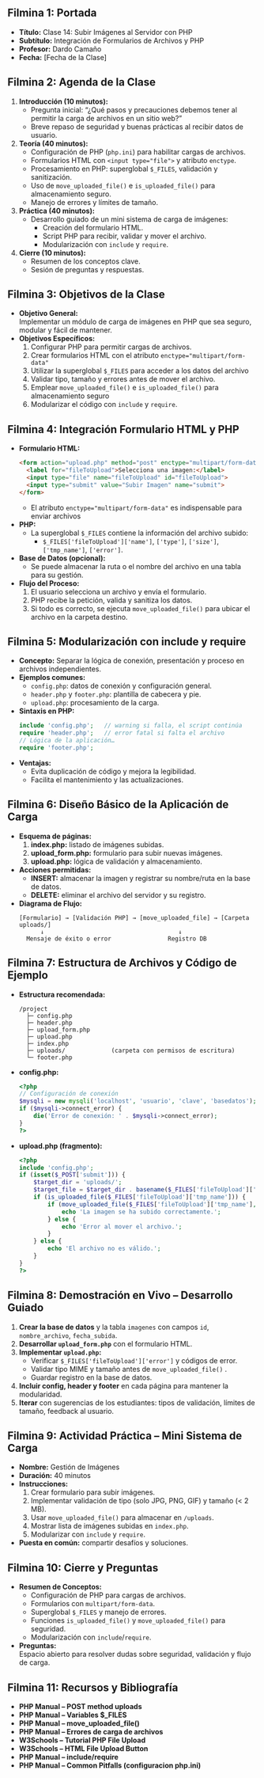 ## Filmina 1: Portada
- **Título:** Clase 14: Subir Imágenes al Servidor con PHP  
- **Subtítulo:** Integración de Formularios de Archivos y PHP  
- **Profesor:** Dardo Camaño  
- **Fecha:** [Fecha de la Clase]  

## Filmina 2: Agenda de la Clase
1. **Introducción (10 minutos):**  
   - Pregunta inicial: “¿Qué pasos y precauciones debemos tener al permitir la carga de archivos en un sitio web?”  
   - Breve repaso de seguridad y buenas prácticas al recibir datos de usuario.  
2. **Teoría (40 minutos):**  
   - Configuración de PHP (`php.ini`) para habilitar cargas de archivos.  
   - Formularios HTML con `<input type="file">` y atributo `enctype`.  
   - Procesamiento en PHP: superglobal `$_FILES`, validación y sanitización.  
   - Uso de `move_uploaded_file()` e `is_uploaded_file()` para almacenamiento seguro.  
   - Manejo de errores y límites de tamaño.  
3. **Práctica (40 minutos):**  
   - Desarrollo guiado de un mini sistema de carga de imágenes:  
     - Creación del formulario HTML.  
     - Script PHP para recibir, validar y mover el archivo.  
     - Modularización con `include` y `require`.  
4. **Cierre (10 minutos):**  
   - Resumen de los conceptos clave.  
   - Sesión de preguntas y respuestas.

## Filmina 3: Objetivos de la Clase
- **Objetivo General:**  
  Implementar un módulo de carga de imágenes en PHP que sea seguro, modular y fácil de mantener.  
- **Objetivos Específicos:**  
  1. Configurar PHP para permitir cargas de archivos.  
  2. Crear formularios HTML con el atributo `enctype="multipart/form-data"`
  3. Utilizar la superglobal `$_FILES` para acceder a los datos del archivo 
  4. Validar tipo, tamaño y errores antes de mover el archivo.  
  5. Emplear `move_uploaded_file()` e `is_uploaded_file()` para almacenamiento seguro   
  6. Modularizar el código con `include` y `require`.

## Filmina 4: Integración Formulario HTML y PHP
- **Formulario HTML:**  
  ```html
  <form action="upload.php" method="post" enctype="multipart/form-data">
    <label for="fileToUpload">Selecciona una imagen:</label>
    <input type="file" name="fileToUpload" id="fileToUpload">
    <input type="submit" value="Subir Imagen" name="submit">
  </form>
  ```  
  - El atributo `enctype="multipart/form-data"` es indispensable para enviar archivos   
- **PHP:**  
  - La superglobal `$_FILES` contiene la información del archivo subido:  
    - `$_FILES['fileToUpload']['name']`, `['type']`, `['size']`, `['tmp_name']`, `['error']`.  
- **Base de Datos (opcional):**  
  - Se puede almacenar la ruta o el nombre del archivo en una tabla para su gestión.  
- **Flujo del Proceso:**  
  1. El usuario selecciona un archivo y envía el formulario.  
  2. PHP recibe la petición, valida y sanitiza los datos.  
  3. Si todo es correcto, se ejecuta `move_uploaded_file()` para ubicar el archivo en la carpeta destino.

## Filmina 5: Modularización con include y require
- **Concepto:** Separar la lógica de conexión, presentación y proceso en archivos independientes.  
- **Ejemplos comunes:**  
  - `config.php`: datos de conexión y configuración general.  
  - `header.php` y `footer.php`: plantilla de cabecera y pie.  
  - `upload.php`: procesamiento de la carga.  
- **Sintaxis en PHP:**  
  ```php
  include 'config.php';   // warning si falla, el script continúa 
  require 'header.php';   // error fatal si falta el archivo 
  // Lógica de la aplicación…
  require 'footer.php';
  ```
- **Ventajas:**  
  - Evita duplicación de código y mejora la legibilidad.  
  - Facilita el mantenimiento y las actualizaciones.

## Filmina 6: Diseño Básico de la Aplicación de Carga
- **Esquema de páginas:**  
  1. **index.php:** listado de imágenes subidas.  
  2. **upload_form.php:** formulario para subir nuevas imágenes.  
  3. **upload.php:** lógica de validación y almacenamiento.  
- **Acciones permitidas:**  
  - **INSERT:** almacenar la imagen y registrar su nombre/ruta en la base de datos.  
  - **DELETE:** eliminar el archivo del servidor y su registro.  
- **Diagrama de Flujo:**  
  ```
  [Formulario] → [Validación PHP] → [move_uploaded_file] → [Carpeta uploads/]
        ↓                                      ↓
    Mensaje de éxito o error                Registro DB
  ```

## Filmina 7: Estructura de Archivos y Código de Ejemplo
- **Estructura recomendada:**
  ```
  /project
    ├─ config.php
    ├─ header.php
    ├─ upload_form.php
    ├─ upload.php
    ├─ index.php
    ├─ uploads/             (carpeta con permisos de escritura)
    └─ footer.php
  ```
- **config.php:**  
  ```php
  <?php
  // Configuración de conexión
  $mysqli = new mysqli('localhost', 'usuario', 'clave', 'basedatos');
  if ($mysqli->connect_error) {
      die('Error de conexión: ' . $mysqli->connect_error);
  }
  ?>
  ```
- **upload.php (fragmento):**  
  ```php
  <?php
  include 'config.php';
  if (isset($_POST['submit'])) {
      $target_dir = 'uploads/';
      $target_file = $target_dir . basename($_FILES['fileToUpload']['name']);
      if (is_uploaded_file($_FILES['fileToUpload']['tmp_name'])) {
          if (move_uploaded_file($_FILES['fileToUpload']['tmp_name'], $target_file)) {
              echo 'La imagen se ha subido correctamente.';
          } else {
              echo 'Error al mover el archivo.'; 
          }
      } else {
          echo 'El archivo no es válido.';
      }
  }
  ?>
  ```

## Filmina 8: Demostración en Vivo – Desarrollo Guiado
1. **Crear la base de datos** y la tabla `imagenes` con campos `id`, `nombre_archivo`, `fecha_subida`.  
2. **Desarrollar `upload_form.php`** con el formulario HTML.  
3. **Implementar `upload.php`:**  
   - Verificar `$_FILES['fileToUpload']['error']` y códigos de error.  
   - Validar tipo MIME y tamaño antes de `move_uploaded_file()` .  
   - Guardar registro en la base de datos.  
4. **Incluir config, header y footer** en cada página para mantener la modularidad.  
5. **Iterar** con sugerencias de los estudiantes: tipos de validación, límites de tamaño, feedback al usuario.

## Filmina 9: Actividad Práctica – Mini Sistema de Carga
- **Nombre:** Gestión de Imágenes  
- **Duración:** 40 minutos  
- **Instrucciones:**  
  1. Crear formulario para subir imágenes.  
  2. Implementar validación de tipo (solo JPG, PNG, GIF) y tamaño (< 2 MB).  
  3. Usar `move_uploaded_file()` para almacenar en `/uploads`.  
  4. Mostrar lista de imágenes subidas en `index.php`.  
  5. Modularizar con `include` y `require`.  
- **Puesta en común:** compartir desafíos y soluciones.

## Filmina 10: Cierre y Preguntas
- **Resumen de Conceptos:**  
  - Configuración de PHP para cargas de archivos.  
  - Formularios con `multipart/form-data`.  
  - Superglobal `$_FILES` y manejo de errores.  
  - Funciones `is_uploaded_file()` y `move_uploaded_file()` para seguridad.  
  - Modularización con `include`/`require`.  
- **Preguntas:**  
  Espacio abierto para resolver dudas sobre seguridad, validación y flujo de carga.

## Filmina 11: Recursos y Bibliografía
- **PHP Manual – POST method uploads**   
- **PHP Manual – Variables $_FILES**   
- **PHP Manual – move_uploaded_file()**   
- **PHP Manual – Errores de carga de archivos**   
- **W3Schools – Tutorial PHP File Upload**   
- **W3Schools – HTML File Upload Button**   
- **PHP Manual – include/require**   
- **PHP Manual – Common Pitfalls (configuracion php.ini)**